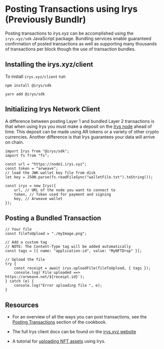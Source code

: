 # Posting Transactions using Irys (Previously Bundlr)

Posting transactions to irys.xyz can be accomplished using the `irys.xyz/sdk` JavaScript package. Bundling services enable guaranteed confirmation of posted transactions as well as supporting many thousands of transactions per block though the use of transaction bundles.

## Installing the irys.xyz/client

To install `irys.xyz/client` run

<CodeGroup>
  <CodeGroupItem title="NPM">

```console:no-line-numbers
npm install @irys/sdk
```

  </CodeGroupItem>
  <CodeGroupItem title="YARN">

```console:no-line-numbers
yarn add @irys/sdk
```

  </CodeGroupItem>
</CodeGroup>

## Initializing Irys Network Client

A difference between posting Layer 1 and bundled Layer 2 transactions is that when using Irys you must make a deposit on the [Irys node](http://docs.irys.xyz/overview/nodes) ahead of time. This deposit can be made using AR tokens or a variety of other crypto currencies. Another difference is that Irys guarantees your data will arrive on chain.

```js:no-line-numbers
import Irys from "@irys/sdk";
import fs from "fs";

const url = "https://node1.irys.xyz";
const token = "arweave";
// load the JWK wallet key file from disk
let key = JSON.parse(fs.readFileSync("walletFile.txt").toString());

const irys = new Irys({
	url, // URL of the node you want to connect to
	token, // Token used for payment and signing
	key, // Arweave wallet
});
```

## Posting a Bundled Transaction

```js:no-line-numbers
// Your file
const fileToUpload = "./myImage.png";

// Add a custom tag
// NOTE: The Content-Type tag will be added automatically
const tags = [{ name: "application-id", value: "MyNFTDrop" }];

// Upload the file
try {
	const receipt = await irys.uploadFile(fileToUpload, { tags });
	console.log(`File uploaded ==> https://arweave.net/${receipt.id}`);
} catch (e) {
	console.log("Error uploading file ", e);
}
```

## Resources

-   For an overview of all the ways you can post transactions, see the [Posting Transactions](../../concepts/post-transactions.md) section of the cookbook.

-   The full Irys client docs can be found on the [irys.xyz website](http://docs.irys.xyz/developer-docs/irys-sdk)

-   A tutorial for [uploading NFT assets](http://docs.irys.xyz/hands-on/tutorials/uploading-nfts) using Irys.
